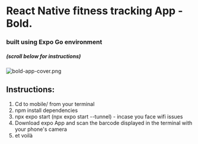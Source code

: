 # React Native fitness tracking App - Bold.

### built using Expo Go environment

##### (_scroll below for instructions_)

![bold-app-cover.png](https://drive.google.com/uc?id=1bk60oYOwLZQq2MR_wVeVL1F74Ru4VnYB)

## Instructions:

1. Cd to mobile/ from your terminal
2. npm install dependencies
3. npx expo start (npx expo start --tunnel) - incase you face wifi issues
4. Download expo App and scan the barcode displayed in the terminal with your phone's camera
5. et voilà
